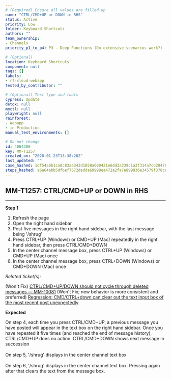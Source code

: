 ```yaml
---
# (Required) Ensure all values are filled up
name: "CTRL/CMD+UP or DOWN in RHS"
status: Active
priority: Low
folder: Keyboard Shortcuts
authors: ""
team_ownership: 
- Channels
priority_p1_to_p4: P3 - Deep Functions (Do extensive scenarios work?)

# (Optional)
location: Keyboard Shortcuts
component: null
tags: []
labels: 
- rf-cloud-webapp
tested_by_contributor: ""

# (Optional) Test type and tools
cypress: Update
detox: null
mmctl: null
playwright: null
rainforest: 
- Webapp
- in Production
manual_test_environments: []

# Do not change
id: 4064380
key: MM-T1257
created_on: "2020-01-23T13:38:26Z"
last_updated: ""
case_hashed: 1df54a0b1ca8c83aa343d1858a600421e6dd3a339c1a3f314a7cd204704b55897635cd60f415aee1c0f44e4c709594c8
steps_hashed: a6a64abb5dfbef7572dedda69998ea472a2fa7e899936e34579f378ce48234ce3dc69ec126e279beb9a41e3933e923e0
---
```


<!-- (Auto-generated) Based on frontmatter's "key" and "name" -->

## MM-T1257: CTRL/CMD+UP or DOWN in RHS

---

**Step 1**

1. Refresh the page
2. Open the right hand sidebar
3. Post five messages in the right hand sidebar, with the last message being '/shrug'
4. Press CTRL+UP (Windows) or CMD+UP (Mac) repeatedly in the right hand sidebar, then press CTRL/CMD+DOWN
5. In the center channel message box, press CTRL+UP (Windows) or CMD+UP (Mac) once
6. In the center channel message box, press CTRL+DOWN (Windows) or CMD+DOWN (Mac) once

_Related ticket(s):_

(Won't Fix) [CTRL/CMD+UP/DOWN should not cycle through deleted messages — MM-10081](https://mattermost.atlassian.net/browse/MM-10081)
(Won't Fix; new behavior is more consistent and preferred) [Regression: CMD/CTRL+down can clear out the text input box of the most recent post unexpectedly](https://mattermost.atlassian.net/browse/MM-55653)

**Expected**

On step 4, each time you press CTRL/CMD+UP, a previous message you have posted will appear in the text box on the right hand sidebar. Once you have repeated it five times (and reached the end of message history), CTRL/CMD+UP does no action. CTRL/CMD+DOWN shows next message in succession\
\
On step 5, '/shrug' displays in the center channel text box\
\
On step 6, '/shrug' displays in the center channel text box. Pressing again after that clears the text from the message box.
